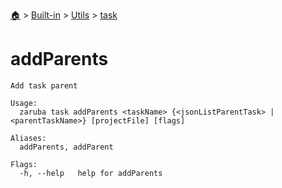 <!--startTocHeader-->
[🏠](../../../README.md) > [Built-in](../../README.md) > [Utils](../README.md) > [task](README.md)
# addParents
<!--endTocHeader-->

```
Add task parent

Usage:
  zaruba task addParents <taskName> {<jsonListParentTask> | <parentTaskName>} [projectFile] [flags]

Aliases:
  addParents, addParent

Flags:
  -h, --help   help for addParents

```

<!--startTocSubtopic-->
<!--endTocSubtopic-->